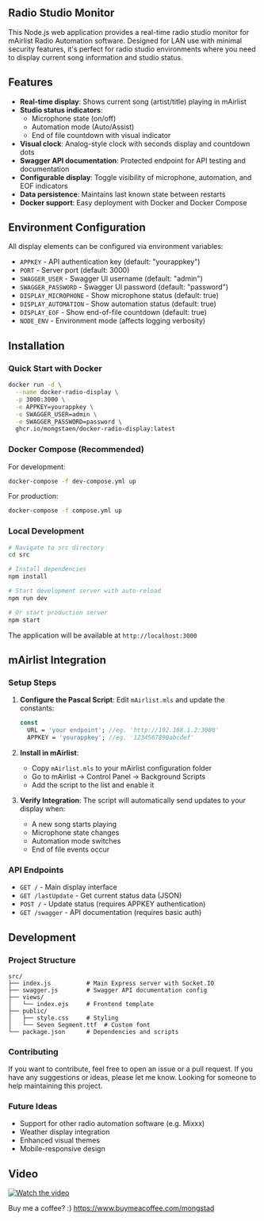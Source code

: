 ## Radio Studio Monitor

This Node.js web application provides a real-time radio studio monitor for mAirlist Radio Automation software. Designed for LAN use with minimal security features, it's perfect for radio studio environments where you need to display current song information and studio status.

## Features

- **Real-time display**: Shows current song (artist/title) playing in mAirlist
- **Studio status indicators**: 
  - Microphone state (on/off)
  - Automation mode (Auto/Assist)
  - End of file countdown with visual indicator
- **Visual clock**: Analog-style clock with seconds display and countdown dots
- **Swagger API documentation**: Protected endpoint for API testing and documentation
- **Configurable display**: Toggle visibility of microphone, automation, and EOF indicators
- **Data persistence**: Maintains last known state between restarts
- **Docker support**: Easy deployment with Docker and Docker Compose

## Environment Configuration

All display elements can be configured via environment variables:

- `APPKEY` - API authentication key (default: "yourappkey")
- `PORT` - Server port (default: 3000)
- `SWAGGER_USER` - Swagger UI username (default: "admin")  
- `SWAGGER_PASSWORD` - Swagger UI password (default: "password")
- `DISPLAY_MICROPHONE` - Show microphone status (default: true)
- `DISPLAY_AUTOMATION` - Show automation status (default: true)
- `DISPLAY_EOF` - Show end-of-file countdown (default: true)
- `NODE_ENV` - Environment mode (affects logging verbosity)

## Installation

### Quick Start with Docker

```bash
docker run -d \
  --name docker-radio-display \
  -p 3000:3000 \
  -e APPKEY=yourappkey \
  -e SWAGGER_USER=admin \
  -e SWAGGER_PASSWORD=password \
  ghcr.io/mongstaen/docker-radio-display:latest
```

### Docker Compose (Recommended)

For development:
```bash
docker-compose -f dev-compose.yml up
```

For production:
```bash
docker-compose -f compose.yml up
```

### Local Development

```bash
# Navigate to src directory
cd src

# Install dependencies
npm install

# Start development server with auto-reload
npm run dev

# Or start production server
npm start
```

The application will be available at `http://localhost:3000`

## mAirlist Integration

### Setup Steps

1. **Configure the Pascal Script**: Edit `mAirlist.mls` and update the constants:
   ```pascal
   const
     URL = 'your endpoint'; //eg. 'http://192.168.1.2:3000'
     APPKEY = 'yourappkey'; //eg. '1234567890abcdef'
   ```

2. **Install in mAirlist**: 
   - Copy `mAirlist.mls` to your mAirlist configuration folder
   - Go to mAirlist → Control Panel → Background Scripts
   - Add the script to the list and enable it

3. **Verify Integration**: The script will automatically send updates to your display when:
   - A new song starts playing
   - Microphone state changes
   - Automation mode switches
   - End of file events occur

### API Endpoints

- `GET /` - Main display interface
- `GET /lastUpdate` - Get current status data (JSON)
- `POST /` - Update status (requires APPKEY authentication)
- `GET /swagger` - API documentation (requires basic auth)

## Development

### Project Structure

```
src/
├── index.js          # Main Express server with Socket.IO
├── swagger.js        # Swagger API documentation config
├── views/
│   └── index.ejs     # Frontend template
├── public/
│   ├── style.css     # Styling
│   └── Seven Segment.ttf  # Custom font
└── package.json      # Dependencies and scripts
```

### Contributing

If you want to contribute, feel free to open an issue or a pull request. If you have any suggestions or ideas, please let me know.
Looking for someone to help maintaining this project.

### Future Ideas

- Support for other radio automation software (e.g. Mixxx)
- Weather display integration
- Enhanced visual themes
- Mobile-responsive design

## Video

[![Watch the video](https://img.youtube.com/vi/raYs-18zn80/maxresdefault.jpg)](https://www.youtube.com/watch?v=raYs-18zn80)

Buy me a coffee? :)
https://www.buymeacoffee.com/mongstad
